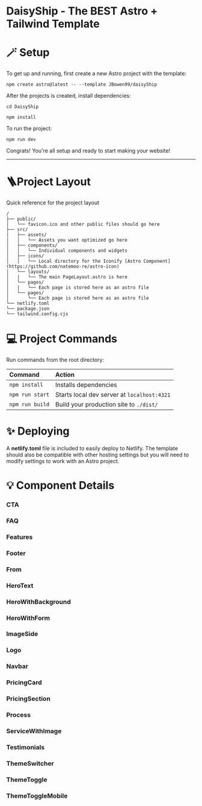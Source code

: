 # DaisyShip - The BEST Astro + Tailwind Template

# 🪄 Setup

To get up and running, first create a new Astro project with the template:

`npm create astro@latest -- --template JBowen99/daisyShip`

After the projects is created, install dependencies:

`cd DaisyShip`

`npm install`

To run the project:

`npm run dev`

Congrats! You're all setup and ready to start making your website!

---

# 🪜Project Layout

Quick reference for the project layout

```
/
├── public/
│   └── favicon.ico and other public files should go here
├── src/
|   ├── assets/
|   |   └── Assets you want optimized go here
│   ├── components/
│   │   └── Individual components and widgets
│   ├── icons/
│   │   └── Local directory for the Iconify [Astro Component] (https://github.com/natemoo-re/astro-icon)
│   └── layouts/
│   |   └── The main PageLayout.astro is here
│   └── pages/
│   |   └── Each page is stored here as an astro file
│   └── pages/
│       └── Each page is stored here as an astro file
└── netlify.toml
└── package.json
└── tailwind.config.cjs
```

# 💻 Project Commands

Run commands from the root directory:

| Command         | Action                                      |
| :-------------- | :------------------------------------------ |
| `npm install`   | Installs dependencies                       |
| `npm run start` | Starts local dev server at `localhost:4321` |
| `npm run build` | Build your production site to `./dist/`     |

# ✨ Deploying

A **netlify.toml** file is included to easily deploy to Netlify. The template should also be compatible with other hosting settings but you will need to modify settings to work with an Astro project.

# 💡 Component Details

### CTA

### FAQ

### Features

### Footer

### From

### HeroText

### HeroWithBackground

### HeroWithForm

### ImageSide

### Logo

### Navbar

### PricingCard

### PricingSection

### Process

### ServiceWithImage

### Testimonials

### ThemeSwitcher

### ThemeToggle

### ThemeToggleMobile
